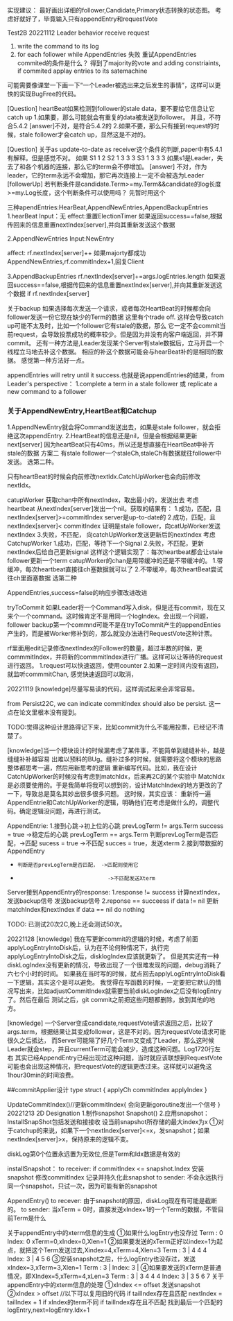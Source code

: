 实现建议：
最好画出详细的follower,Candidate,Primary状态转换的状态图。
考虑好就好了，毕竟输入只有appendEntry和requestVote

Test2B 20221112
Leader behavior
receive request
1. write the command to its log
2. for each follower
        while AppendEntries 失败
            重试AppendEntries
   commited的条件是什么？
   得到了majority的vote and 
   adding constriaints, if commited
        applay entries to its satemachine

可能需要像课堂一下画一下“一个Leader被选出来之后发生的事情”，这样可以更快的实现BugFree的代码。


[Question]
heartBeat如果检测到follower的stale data，要不要给它信息让它catch up
1.如果要，那么可能就会有重复的data被发送到follower。
并且，不符合5.4.2
[answer]不对，是符合5.4.2的
2.如果不要，那么只有接到request的时候，stale follower才会catch up，显然这是不对的。

[Question]
关于as update-to-date as receiver这个条件的判断,paper中有5.4.1有解释。但是感觉不对。
如果
S1 1 2 
S2 1 3 3 3
S3 1 3 3 3
如果s1是Leader，失去了和各个机器的连接，那么它的term会不停增加。
[answer]
不对，作为leader，它的term永远不会增加，那它再次连接上一定不会被选为Leader
[followerUp]
若判断条件是candidate.Term>=my.Term&&candidate的log长度>=my.Log长度，这个判断条件可以使用吗？
先暂时用这个


三种apendEntries:HearBeat,AppendNewEntries,AppendBackupEntries
1.hearBeat
Input：无
effect:重置ElectionTimer
如果返回success==false,根据传回来的信息重置nextIndex[server],并向其重新发送这个数据

2.AppendNewEntries
Input:NewEntry

affect:
rf.nextIndex[server]++
如果majorty都成功AppendNewEntries,rf.commitIndex+1,回复Client

3.AppendBackupEntries
rf.nextIndex[server]+=args.logEntries.length
如果返回success==false,根据传回来的信息重置nextIndex[server],并向其重新发送这个数据
if rf.nextIndex[server]

关于backup
如果选择每次发送一个请求，或者每次HeartBeat的时候都会向follower发送一份它现在缺少的Term的数据
这里有个trade off. 这样会导致catch up可能不太及时，比如一个follower它有stale的数据，那么
它一定不会commit当前request，会导致投票成功的概率较少。但是因为并没有向客户端返回，并不算commit。
还有一种方法是,Leader发现某个Server有stale数据后，立马开启一个线程立马地去补这个数据。
相应的补这个数据可能会与hearBeat补的是相同的数据。
感觉第一种方法好一点。


appendEntries will retry until it success.也就是说appendEntries的结果，from Leader's perspective：
1.complete a term in a stale follower 或 replicate a new command to a follower

### 关于AppendNewEntry,HeartBeat和Catchup
1.AppendNewEntry就会将Command发送出去，如果是stale follower，就会拒绝这次appendEntry.
2.HeartBeat的信息还是nil，但是会根据结果更新next[server]
因为heartBeat只有40ms，所以还是想直接在HeartBeat中补齐stale的数据
方案二
有stale follower一个staleCh,staleCh有数据就往follower中发送。
选第二种。

只有heartBeat的时候会向前修改nextIdx.CatchUpWorker也会向前修改nextIdx。

catupWorker
获取chan中所有nextIndex，取出最小的，发送出去
考虑heartbeat
从nextIndex[server]发出一个nil。获取的结果有：
1.成功，匹配，且nextIndex[server]>=commitIndex
server是up-to-date的
2.成功，匹配，且nextIndex[server]< commitIndex
证明是stale follower，向catUpWorker发送nextIndex
3.失败，不匹配，
向catchUpWorker发送更新后的nextIndex
考虑CatchupWorker
1.成功，匹配，等待下一个Signal
2.失败，不匹配，更新nextIndex后给自己更新signal
这样这个逻辑实现了：每次heartbeat都会让stale follower更新一个term
catupWorker的chan是用带缓冲的还是不带缓冲的。
1.带缓冲，每次heartbeat直接往ch塞数据就可以了
2.不带缓冲，每次heartBeat尝试往ch里面塞数据
选第二种

AppendEntries,success=false的响应步骤改进改进



tryToCommit
如果Leader将一个Command写入disk，但是还有commit，现在又来个一个command。这时候肯定不是用同一个logIndex。会出现一个问题，follower backup第一个commnd可能不是在tryToCommit产生的appendEnties产生的，而是被Worker修补到的，那么就没办法进行RequestVote这种计票。

rf里面用edit记录修改nextIndex的Follower的数量，超过半数的时候，更commmitIndex，并将新的commmitIndex进行广播。这样可以让等待的request进行返回。
1.request可以快速返回，使用counter
2.如果一定时间内没有返回，就监听commmitChan,
感觉快速返回可以取消，

20221119
[knowledge]尽量写易读的代码，这样调试起来会非常容易。

from Persist22C, we can indicate commitIndex should also be persist. 这一点在论文里根本没有提到。



TODO:觉得这种设计思路得记下来，比如commit为什么不能用投票，已经记不清楚了。

[knowledge]当一个模块设计的时候漏考虑了某件事，不能简单到缝缝补补，越是缝缝补补越容易
出难以预料的BUg。缝补过多的时候，就需要将这个模块的思路整体都思考一遍，然后用新思考的逻辑
重新编写代码。比如，我在设计CatchUpWorker的时候没有考虑到matchIdx，后来再2C的某个实验中
MatchIdx是必须要使用的。于是我简单将我可以想到的，设计MatchIndex的地方更改的了一下，导致总是莫名其妙出很多很多问题。
这时候，其实应该：
重新捋一遍AppendEntrie和CatchUpWorker的逻辑，明确他们在考虑是做什么的，调整代码。确定逻辑没问题，再进行测试。

AppendEntrie:
1.接到心跳->初上位的心跳 prevLogTerm != args.Term
          success = true
          ->稳定后的心跳 prevLogTerm == args.Term
          判断prevLogTerm是否匹配，->匹配 sucess =  true
                                   ->不匹配 succes = true，发送xterm
2.接到带数据的AppendEntry
  -     判断是否prevLogTerm是否匹配， ->匹配则使用它
  -                                  ->不匹配发送Xterm

Server接到AppendEntry的response:
1.response != success 
    计算nextIndex，发送backup信号
    发送backup信号
2.reponse == succeess
    if data != nil 
        更新matchIndex和nextIndex
    if data == nil
        do nothing


TODO:
已测试20次2C,晚上还会测试50次。

20221128
[knowledge]
我在写更新commit的逻辑的时候，考虑了前面applyLogEntryIntoDisk后，认为在不论何种情况下，执行完applyLogEntryIntoDisk之后，disklogIndex应该就更新了。
但是其实还有一种diskLogIndex没有更新的情况，导致出现了一个很难发现的问题，debug消耗了六七个小时的时间。
如果我在当时写的时候，就点回去applyLogEntryIntoDisk看一下逻辑，其实这个是可以避免。
我觉得在写函数的时候，一定要把它默认的情况写出来，比如adjustCommitIndex就需要当前diskLogIndex之后没有logEntry了。然后在最后
测试之后，git commit之前把这些问题都删除，放到其他的地方。

[knowledge]
一个Server变成candidate,requestVote请求返回之后，比较了args.term，根据结果让其变成follower，这是不对的。因为requestVote请求可能很久之后抵达，
而Server可能隔了好几个Term又变成了Leader，那么这时候Leader就会step，并且currentTerm可能会减少，造成这种问题。Log1720行左右
其实已经AppendEntry已经出现过这种问题，当时就应该联想到RequestVote可能也会出现这种情况，把requestVote的逻辑更改过来。这样就可以避免这1hour30min的时间浪费。

##commitApplier设计
type struct {
    applyCh
    commitIndex
    applyIndex
}

UpdateCommitIndex()//更新commitIndex{
    会向更新goroutine发出一个信号
}
20221213
2D Designation
1.制作snapshot Snapshot()
2.应用snapshot：InstallSnapShot包括发送和接接收
    设当前snapshot所存储的最大index为x
    ①对于catchup的来说，如果下一个nextIndex[server]<=x，发snapshot；如果nextIndex[server]>x，保持原来的逻辑不变。

diskLog第0个位置永远置为无效位,但是Term和Idx数据是有效的

installSnapshot：
to receiver:
    if commitIndex <= snapshot.Index
        安装snapshot
        修改commitIndex
    记录并持久化此snapshot
to sender:
    不会永远执行同一个snapshot，只试一次，因为可能有新的snapshot

AppendEntry()
to recever:
    由于snapshot的原因，diskLog现在有可能是截断的。
to sender:
    当xTerm = 0时，直接发送xIndex+1的一个Term的数据，不管目前Term是什么

关于appendEntry中的xterm信息的生成
    ①如果什么logEntry也没存过
    Term : 0
    Index: 0
    xTerm=0,xIndex=0,Xlen=1
    ②如果要发送的xTerm正好以index=1为起点，就把这个Term发送过去,Xindex=4,xTerm=4,Xlen=3
    Term : 3 | 4 4 4
    Index: 3 | 4 5 6
    ③安装snapshot之后，什么logEntry也没存过，发送xIndex=3,xTerm=3,Xlen=1
    Term : 3 |
    Index: 3 |
    ④如果要发送的xTerm是普通情况，即XIndex=5,xTerm=4,xLen=3
    Term : 3 | 3 4 4 4
    Index: 3 | 3 5 6 7
关于appendEntry中的xterm信息的处理
    ①xIndex <= offset
        发送snapshot
    ②xIndex > offset
    //以下可以复用旧的代码
      if tailIndex存在且匹配
         nextIndex = tailIndex + 1
      if xIndex的term不同
      if tailIndex存在且不匹配
         找到最后一个匹配的logEntry,next=logEntry.Idx+1
      
